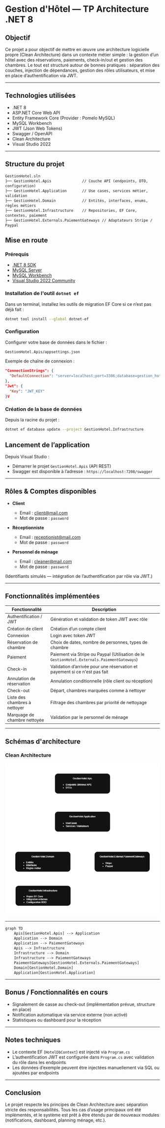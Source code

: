 # Gestion d'Hôtel — TP Architecture .NET 8

## Objectif

Ce projet a pour objectif de mettre en œuvre une architecture logicielle propre (Clean Architecture) dans un contexte métier simple : la gestion d’un hôtel avec des réservations, paiements, check-in/out et gestion des chambres. Le tout est structuré autour de bonnes pratiques : séparation des couches, injection de dépendances, gestion des rôles utilisateurs, et mise en place d’authentification via JWT.

---

## Technologies utilisées

* .NET 8
* ASP.NET Core Web API
* Entity Framework Core (Provider : Pomelo MySQL)
* MySQL Workbench
* JWT (Json Web Tokens)
* Swagger / OpenAPI
* Clean Architecture
* Visual Studio 2022

---

## Structure du projet

```
GestionHotel.sln
├── GestionHotel.Apis              // Couche API (endpoints, DTO, configuration)
├── GestionHotel.Application       // Use cases, services métier, validation
├── GestionHotel.Domain            // Entités, interfaces, enums, règles métiers
├── GestionHotel.Infrastructure    // Repositories, EF Core, contextes, paiement
├── GestionHotel.Externals.PaiementGateways // Adaptateurs Stripe / Paypal
```

## Mise en route

### Prérequis

* [.NET 8 SDK](https://dotnet.microsoft.com/en-us/download)
* [MySQL Server](https://dev.mysql.com/downloads/mysql/)
* [MySQL Workbench](https://www.mysql.com/products/workbench/)
* [Visual Studio 2022 Community](https://visualstudio.microsoft.com/fr/vs/community/)

### Installation de l'outil `dotnet ef`

Dans un terminal, installez les outils de migration EF Core si ce n’est pas déjà fait :

```bash
dotnet tool install --global dotnet-ef
```
### Configuration

Configurer votre base de données dans le fichier :

```
GestionHotel.Apis/appsettings.json
```

Exemple de chaîne de connexion :

```json
"ConnectionStrings": {
  "DefaultConnection": "server=localhost;port=3306;database=gestion_hotel;user=root;password=motdepasse"
},
"Jwt": {
  "Key": "JWT_KEY"
}V
```

### Création de la base de données

Depuis la racine du projet :

```bash
dotnet ef database update --project GestionHotel.Infrastructure
```

## Lancement de l’application

Depuis Visual Studio :

* Démarrer le projet `GestionHotel.Apis` (API REST)
* Swagger est disponible à l’adresse :
  `https://localhost:7208/swagger`

---

## Rôles & Comptes disponibles

* **Client**

  * Email : [client@mail.com](mailto:client@mail.com)
  * Mot de passe : `password`
* **Réceptionniste**

  * Email : [receptionist@mail.com](mailto:receptionist@mail.com)
  * Mot de passe : `password`
* **Personnel de ménage**

  * Email : [cleaner@mail.com](mailto:cleaner@mail.com)
  * Mot de passe : `password`

(Identifiants simulés — intégration de l’authentification par rôle via JWT.)

---

## Fonctionnalités implémentées

| Fonctionnalité                | Description                                           |
| ----------------------------- | ----------------------------------------------------- |
| Authentification / JWT        | Génération et validation de token JWT avec rôle       |
| Création de client            | Création d’un compte client                           |
| Connexion                     | Login avec token JWT                                  |
| Réservation de chambre        | Choix de dates, nombre de personnes, types de chambre |
| Paiement                      | Paiement via Stripe ou Paypal (Utilisation de le `GestionHotel.Externals.PaiementGateways`)       |
| Check-in                      | Validation d’arrivée pour une réservation et payement si ce n'est pas fait         |
| Annulation de réservation     | Annulation conditionnelle (rôle client ou réception)  |
| Check-out                     | Départ, chambres marquées comme à nettoyer            |
| Liste des chambres à nettoyer | Filtrage des chambres par priorité de nettoyage       |
| Marquage de chambre nettoyée  | Validation par le personnel de ménage                 |

---

## Schémas d'architecture


### Clean Architecture
![Architecture globale](Diagrams/global-architecture.png)

---

```mermaid
graph TD
    Apis[GestionHotel.Apis] --> Application
    Application --> Domain
    Application --> PaiementGateways
    Apis --> Infrastructure
    Infrastructure --> Domain
    Infrastructure --> PaiementGateways
    PaiementGateways[GestionHotel.Externals.PaiementGateways]
    Domain[GestionHotel.Domain]
    Application[GestionHotel.Application]
```

---

## Bonus / Fonctionnalités en cours

* Signalement de casse au check-out (implémentation prévue, structure en place)
* Notification automatique via service externe (non activé)
* Statistiques ou dashboard pour la réception

---

## Notes techniques

* Le contexte EF (`HotelDbContext`) est injecté via `Program.cs`
* L’authentification JWT est configurée dans `Program.cs` avec validation du rôle dans les endpoints
* Les données d’exemple peuvent être injectées manuellement via SQL ou ajoutées par endpoints

---

## Conclusion

Le projet respecte les principes de Clean Architecture avec séparation stricte des responsabilités. Tous les cas d’usage principaux ont été implémentés, et le système est prêt à être étendu par de nouveaux modules (notifications, dashboard, planning ménage, etc.).
